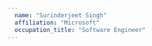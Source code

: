 ```yaml
---
  name: "Surinderjeet Singh"
  affiliation: "Microsoft"
  occupation_title: "Software Engineer"
---
```

